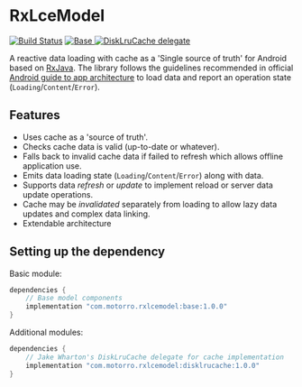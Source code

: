 # RxLceModel
[![Build Status](https://travis-ci.com/motorro/RxLceModel.svg?token=ZyJexBWWUzhwyHdkocKJ&branch=master)](https://travis-ci.com/motorro/RxLceModel)
[ ![Base](https://api.bintray.com/packages/motorro/RxLceModel/base/images/download.svg) ](https://bintray.com/motorro/RxLceModel/base/_latestVersion)
[ ![DiskLruCache delegate](https://api.bintray.com/packages/motorro/RxLceModel/disklrucache/images/download.svg) ](https://bintray.com/motorro/RxLceModel/disklrucache/_latestVersion)

A reactive data loading with cache as a 'Single source of truth' for Android based on 
[RxJava](https://github.com/ReactiveX/RxJava). The library follows the guidelines recommended in official
[Android guide to app architecture](https://developer.android.com/jetpack/docs/guide) to load data and report an 
operation state (`Loading`/`Content`/`Error`).

## Features
- Uses cache as a 'source of truth'.
- Checks cache data is valid (up-to-date or whatever).
- Falls back to invalid cache data if failed to refresh which allows offline application use. 
- Emits data loading state (`Loading`/`Content`/`Error`) along with data.
- Supports data _refresh_ or _update_ to implement reload or server data update operations.
- Cache may be _invalidated_ separately from loading to allow lazy data updates and complex data linking.
- Extendable architecture

## Setting up the dependency
Basic module:
```groovy
dependencies {
    // Base model components
    implementation "com.motorro.rxlcemodel:base:1.0.0"
}
```
Additional modules:
```groovy
dependencies {
    // Jake Wharton's DiskLruCache delegate for cache implementation
    implementation "com.motorro.rxlcemodel:disklrucache:1.0.0"
}
```
 
